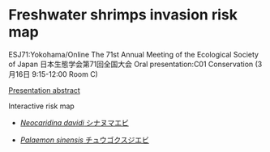 # Freshwater shrimps invasion risk map

ESJ71:Yokohama/Online The 71st Annual Meeting of the Ecological Society of Japan 日本生態学会第71回全国大会
Oral presentation:C01 Conservation (3月16日 9:15-12:00 Room C)

[Presentation abstract](https://esj.ne.jp/meeting/abst/71/C01-07.html)


Interactive risk map
* [*Neocaridina davidi* シナヌマエビ](https://uranus238.github.io/freshwater_shrimp_invasion/Nd.html)

* [*Palaemon sinensis* チュウゴクスジエビ](https://uranus238.github.io/freshwater_shrimp_invasion/Ps.html)
